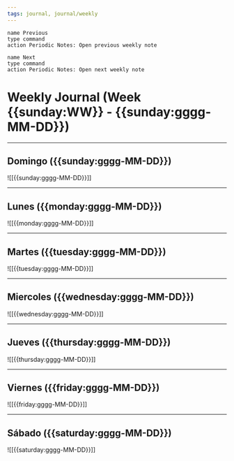 ```yaml
---
tags: journal, journal/weekly
---
```

```button
name Previous
type command
action Periodic Notes: Open previous weekly note
```
```button
name Next
type command
action Periodic Notes: Open next weekly note
```
# Weekly Journal (Week {{sunday:WW}} - {{sunday:gggg-MM-DD}})

-----
## Domingo ({{sunday:gggg-MM-DD}})
![[{{sunday:gggg-MM-DD}}]]

-----
## Lunes ({{monday:gggg-MM-DD}})
![[{{monday:gggg-MM-DD}}]]

-----
## Martes ({{tuesday:gggg-MM-DD}})
![[{{tuesday:gggg-MM-DD}}]]

-----
## Miercoles ({{wednesday:gggg-MM-DD}})
![[{{wednesday:gggg-MM-DD}}]]

-----
## Jueves ({{thursday:gggg-MM-DD}})
![[{{thursday:gggg-MM-DD}}]]

-----
## Viernes ({{friday:gggg-MM-DD}})
![[{{friday:gggg-MM-DD}}]]

-----
## Sábado ({{saturday:gggg-MM-DD}})

![[{{saturday:gggg-MM-DD}}]]

